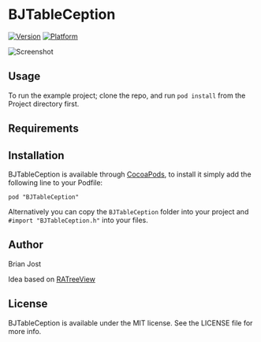 # BJTableCeption

[![Version](http://cocoapod-badges.herokuapp.com/v/BJTableCeption/badge.png)](http://cocoadocs.org/docsets/BJTableCeption)
[![Platform](http://cocoapod-badges.herokuapp.com/p/BJTableCeption/badge.png)](http://cocoadocs.org/docsets/BJTableCeption)

![Screenshot](https://s3.amazonaws.com/cocoacontrols_production/uploads/control_image/image/3064/Screenshot_1.png)
## Usage

To run the example project; clone the repo, and run `pod install` from the Project directory first.

## Requirements

## Installation

BJTableCeption is available through [CocoaPods](http://cocoapods.org), to install
it simply add the following line to your Podfile:

    pod "BJTableCeption"
    
Alternatively you can copy the `BJTableCeption` folder into your project and `#import "BJTableCeption.h"` into your files.

## Author

Brian Jost

Idea based on [RATreeView](https://github.com/Augustyniak/RATreeView)

## License

BJTableCeption is available under the MIT license. See the LICENSE file for more info.

